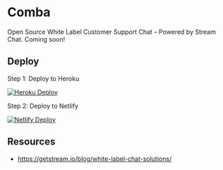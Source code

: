 # Comba
Open Source White Label Customer Support Chat – Powered by Stream Chat. Coming soon!

## Deploy

Step 1: Deploy to Heroku

[![Heroku Deploy](https://www.herokucdn.com/deploy/button.svg)](https://heroku.com/deploy?template=https://github.com/GetStream/comba)

Step 2: Deploy to Netlify

[![Netlify Deploy](https://www.netlify.com/img/deploy/button.svg)](https://app.netlify.com/start/deploy?repository=https://github.com/GetStream/comba)

## Resources
- https://getstream.io/blog/white-label-chat-solutions/
